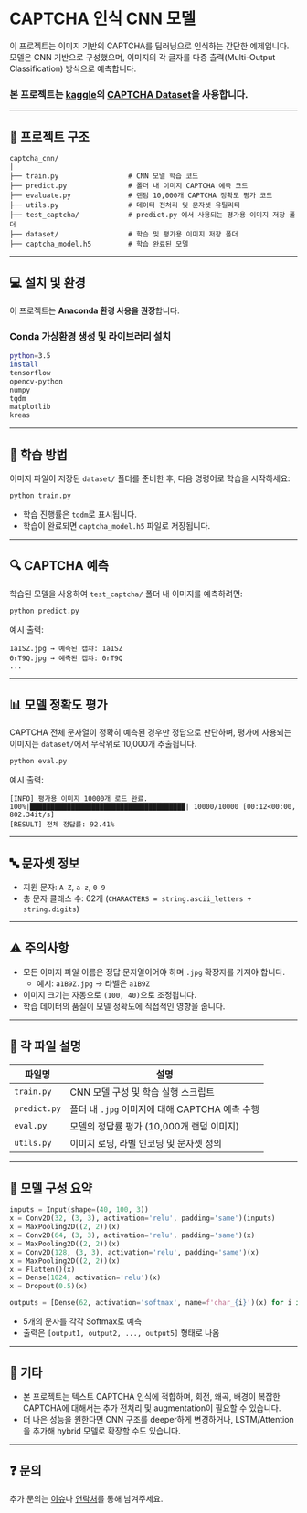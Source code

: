 # CAPTCHA 인식 CNN 모델

이 프로젝트는 이미지 기반의 CAPTCHA를 딥러닝으로 인식하는 간단한 예제입니다. 모델은 CNN 기반으로 구성했으며, 이미지의 각 글자를 다중 출력(Multi-Output Classification) 방식으로 예측합니다.

### 본 프로젝트는 [kaggle](https://www.kaggle.com/)의 [CAPTCHA Dataset](https://www.kaggle.com/datasets/parsasam/captcha-dataset)을 사용합니다.

---

## 📁 프로젝트 구조

```
captcha_cnn/
│
├── train.py                 # CNN 모델 학습 코드
├── predict.py               # 폴더 내 이미지 CAPTCHA 예측 코드
├── evaluate.py              # 랜덤 10,000개 CAPTCHA 정확도 평가 코드
├── utils.py                 # 데이터 전처리 및 문자셋 유틸리티
├── test_captcha/            # predict.py 에서 사용되는 평가용 이미지 저장 폴더
├── dataset/                 # 학습 및 평가용 이미지 저장 폴더
├── captcha_model.h5         # 학습 완료된 모델
```

---

## 💻 설치 및 환경

이 프로젝트는 **Anaconda 환경 사용을 권장**합니다.

### Conda 가상환경 생성 및 라이브러리 설치

```bash
python=3.5
install
tensorflow
opencv-python
numpy
tqdm
matplotlib
kreas
```
---

## 🧪 학습 방법

이미지 파일이 저장된 `dataset/` 폴더를 준비한 후, 다음 명령어로 학습을 시작하세요:

```bash
python train.py
```

- 학습 진행률은 `tqdm`로 표시됩니다.
- 학습이 완료되면 `captcha_model.h5` 파일로 저장됩니다.

---

## 🔍 CAPTCHA 예측

학습된 모델을 사용하여 `test_captcha/` 폴더 내 이미지를 예측하려면:

```bash
python predict.py
```

예시 출력:

```
1a1SZ.jpg → 예측된 캡챠: 1a1SZ
0rT9Q.jpg → 예측된 캡챠: 0rT9Q
...
```

---

## 📊 모델 정확도 평가

CAPTCHA 전체 문자열이 정확히 예측된 경우만 정답으로 판단하며, 평가에 사용되는 이미지는 `dataset/`에서 무작위로 10,000개 추출됩니다.

```bash
python eval.py
```

예시 출력:

```
[INFO] 평가용 이미지 10000개 로드 완료.
100%|██████████████████████████████████████| 10000/10000 [00:12<00:00, 802.34it/s]
[RESULT] 전체 정답률: 92.41%
```

---

## 🔤 문자셋 정보

- 지원 문자: `A-Z`, `a-z`, `0-9`
- 총 문자 클래스 수: 62개 (`CHARACTERS = string.ascii_letters + string.digits`)

---

## ⚠️ 주의사항

- 모든 이미지 파일 이름은 정답 문자열이어야 하며 `.jpg` 확장자를 가져야 합니다.
  - 예시: `a1B9Z.jpg` → 라벨은 `a1B9Z`
- 이미지 크기는 자동으로 `(100, 40)`으로 조정됩니다.
- 학습 데이터의 품질이 모델 정확도에 직접적인 영향을 줍니다.

---

## 🧾 각 파일 설명

| 파일명             | 설명 |
|------------------|------|
| `train.py`        | CNN 모델 구성 및 학습 실행 스크립트 |
| `predict.py`      | 폴더 내 `.jpg` 이미지에 대해 CAPTCHA 예측 수행 |
| `eval.py`         | 모델의 정답률 평가 (10,000개 랜덤 이미지) |
| `utils.py`        | 이미지 로딩, 라벨 인코딩 및 문자셋 정의 |

---

## 🧠 모델 구성 요약

```python
inputs = Input(shape=(40, 100, 3))
x = Conv2D(32, (3, 3), activation='relu', padding='same')(inputs)
x = MaxPooling2D((2, 2))(x)
x = Conv2D(64, (3, 3), activation='relu', padding='same')(x)
x = MaxPooling2D((2, 2))(x)
x = Conv2D(128, (3, 3), activation='relu', padding='same')(x)
x = MaxPooling2D((2, 2))(x)
x = Flatten()(x)
x = Dense(1024, activation='relu')(x)
x = Dropout(0.5)(x)

outputs = [Dense(62, activation='softmax', name=f'char_{i}')(x) for i in range(5)]
```

- 5개의 문자를 각각 Softmax로 예측
- 출력은 `[output1, output2, ..., output5]` 형태로 나옴

---

## 🧩 기타

- 본 프로젝트는 텍스트 CAPTCHA 인식에 적합하며, 회전, 왜곡, 배경이 복잡한 CAPTCHA에 대해서는 추가 전처리 및 augmentation이 필요할 수 있습니다.
- 더 나은 성능을 원한다면 CNN 구조를 deeper하게 변경하거나, LSTM/Attention을 추가해 hybrid 모델로 확장할 수도 있습니다.

---

## ❓ 문의

추가 문의는 [이슈](https://github.com/eombridge/captcha_cnn/issues)나 [연락처](https://eombridge.com)를 통해 남겨주세요.
